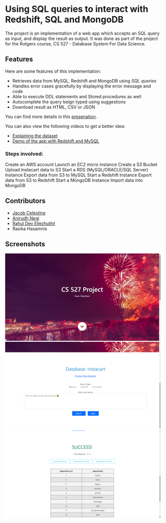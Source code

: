 # Using SQL queries to interact with Redshift, SQL and MongoDB 
The project is an implementation of a web app which accepts an SQL query as input, and display the result as output. It was done as part of the project for the Rutgers course, CS 527 - Database System For Data Science.

## Features
Here are some features of this implementation:
- Retrieves data from MySQL, Redshift and MongoDB using _SQL queries_
- Handles error cases gracefully by displaying the error message and code
- Able to execute DDL statements and Stored procedures as well
- Autocomplete the query beign typed using suggestions
- Download result as HTML, CSV or JSON

You can find more details in this [presenation](https://github.com/jacobceles/CS527/blob/1201654c9156dbf74443db11b17939d66b0f6c69/Documents/Group%202%20-%20DataStars.pptx).

You can also view the following videos to get a better idea:
- [Explaining the dataset](https://youtu.be/9_1YUu9Q_wM)
- [Demo of the app with Redshift and MySQL](https://youtu.be/fI6mdZM8QjE)

### Steps involved:
Create an AWS account
Launch an EC2 micro instance
Create a S3 Bucket
Upload Instacart data to S3
Start a RDS (MySQL/ORACLE/SQL Server) Instance
Export data from S3 to MySQL
Start a Redshift Instance
Export data from S3 to Redshift
Start a MongoDB Instance
Import data into MongoDB

## Contributors
- [Jacob Celestine](https://jacobcelestine.com/)
- [Anirudh Negi](https://github.com/negiadventures)
- [Rahul Dev Ellezhuthil](https://github.com/rahuldeve)
- Rasika Hasamnis

## Screenshots
![Home Page](/Documents/screenshot1.png?raw=true "Home Page")
![Form Input](/Documents/screenshot2.png?raw=true "Form Input")
![Results](/Documents/screenshot3.png?raw=true "Results")